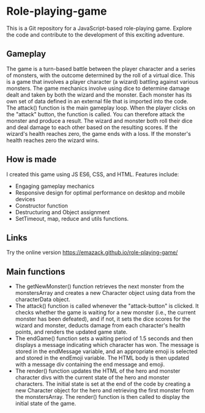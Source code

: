 # Role-playing-game
This is a Git repository for a JavaScript-based role-playing game. Explore the code and contribute to the development of this exciting adventure.

## Gameplay
The game is a turn-based battle between the player character and a series of monsters, with the outcome determined by the roll of a virtual dice.
This is a game that involves a player character (a wizard) battling against various monsters. The game mechanics involve using dice to determine damage dealt and taken by both the wizard and the monster. Each monster has its own set of data defined in an external file that is imported into the code.
The attack() function is the main gameplay loop. When the player clicks on the "attack" button, the function is called. You can therefore attack the monster and produce a result. The wizard and monster both roll their dice and deal damage to each other based on the resulting scores. If the wizard's health reaches zero, the game ends with a loss. If the monster's health reaches zero the wizard wins.
## How is made
I created this game using JS ES6, CSS, and HTML. Features include:

- Engaging gameplay mechanics
- Responsive design for optimal performance on desktop and mobile devices
- Constructor function
- Destructuring and Object assignment
- SetTimeout, map, reduce and utils functions.
## Links
Try the online version
https://emazack.github.io/role-playing-game/
## Main functions
- The getNewMonster() function retrieves the next monster from the monstersArray and creates a new Character object using data from the characterData object.
- The attack() function is called whenever the "attack-button" is clicked. It checks whether the game is waiting for a new monster (i.e., the current monster has been defeated), and if not, it sets the dice scores for the wizard and monster, deducts damage from each character's health points, and renders the updated game state.
- The endGame() function sets a waiting period of 1.5 seconds and then displays a message indicating which character has won. The message is stored in the endMessage variable, and an appropriate emoji is selected and stored in the endEmoji variable. The HTML body is then updated with a message div containing the end message and emoji.
- The render() function updates the HTML of the hero and monster character divs with the current state of the hero and monster characters. The initial state is set at the end of the code by creating a new Character object for the hero and retrieving the first monster from the monstersArray. The render() function is then called to display the initial state of the game.

